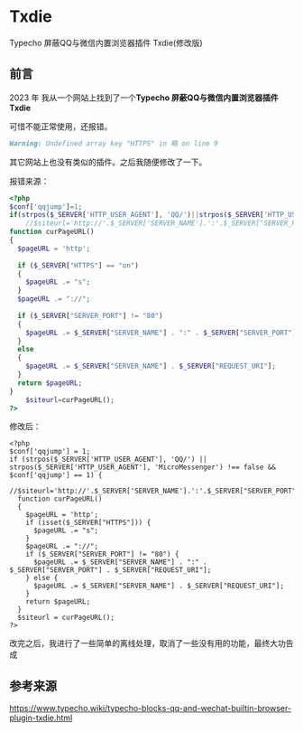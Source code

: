 # Txdie
Typecho 屏蔽QQ与微信内置浏览器插件 Txdie(修改版)
## 前言
2023 年
我从一个网站上找到了一个**Typecho 屏蔽QQ与微信内置浏览器插件 Txdie**

可惜不能正常使用，还报错。

```md
Warning: Undefined array key "HTTPS" in 略 on line 9
```

其它网站上也没有类似的插件。之后我随便修改了一下。

报错来源：

```php
<?php
$conf['qqjump']=1;
if(strpos($_SERVER['HTTP_USER_AGENT'], 'QQ/')||strpos($_SERVER['HTTP_USER_AGENT'], 'MicroMessenger')!==false && $conf['qqjump']==1){
    //$siteurl='http://'.$_SERVER['SERVER_NAME'].':'.$_SERVER["SERVER_PORT"].$_SERVER["REQUEST_URI"];
function curPageURL() 
{
  $pageURL = 'http';
 
  if ($_SERVER["HTTPS"] == "on") 
  {
    $pageURL .= "s";
  }
  $pageURL .= "://";
 
  if ($_SERVER["SERVER_PORT"] != "80") 
  {
    $pageURL .= $_SERVER["SERVER_NAME"] . ":" . $_SERVER["SERVER_PORT"] . $_SERVER["REQUEST_URI"];
  } 
  else
  {
    $pageURL .= $_SERVER["SERVER_NAME"] . $_SERVER["REQUEST_URI"];
  }
  return $pageURL;
}
    $siteurl=curPageURL();
?>
```

修改后：

```
<?php
$conf['qqjump'] = 1;
if (strpos($_SERVER['HTTP_USER_AGENT'], 'QQ/') || strpos($_SERVER['HTTP_USER_AGENT'], 'MicroMessenger') !== false && $conf['qqjump'] == 1) {
  //$siteurl='http://'.$_SERVER['SERVER_NAME'].':'.$_SERVER["SERVER_PORT"].$_SERVER["REQUEST_URI"];
  function curPageURL()
  {
    $pageURL = 'http';
    if (isset($_SERVER["HTTPS"])) {
      $pageURL .= "s";
    }
    $pageURL .= "://";
    if ($_SERVER["SERVER_PORT"] != "80") {
      $pageURL .= $_SERVER["SERVER_NAME"] . ":" . $_SERVER["SERVER_PORT"] . $_SERVER["REQUEST_URI"];
    } else {
      $pageURL .= $_SERVER["SERVER_NAME"] . $_SERVER["REQUEST_URI"];
    }
    return $pageURL;
  }
  $siteurl = curPageURL();
?>
```
改完之后，我进行了一些简单的离线处理，取消了一些没有用的功能，最终大功告成

## 参考来源
https://www.typecho.wiki/typecho-blocks-qq-and-wechat-builtin-browser-plugin-txdie.html
